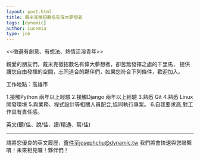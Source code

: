 ```yaml
---
layout: post.html
title: 戴米克徵招數名有偉大夢想者
tags: [dynamic]
author: Lucemia
type: job
---
```


<<徵選有創意、有想法、熱情活潑青年>>

親愛的朋友們，戴米克徵招數名有偉大夢想者，卻苦無發揮之處的千里馬，
提供讓您自由發揮的空間，志同道合的夥伴們，如果您符合下列條件，歡迎加入。

工作地點：高雄市

1.接觸Python 兩年以上經驗
2.接觸Django 兩年以上經驗
3.熟悉 Git
4.熟悉 Linux 開發環境
5.與業務、程式設計等相關人員配合,協同執行專案。
6.自我要求高,對工作具有責任感。

英文(聽/佳、說/佳、讀/精通、寫/佳)

---------------------------------------------------------------------------------------

請將您優良的英文履歷，寄件至josephchu@dynamic.tw
我們將會快速與您聯繫唷！未來相見囉！夥伴們！
